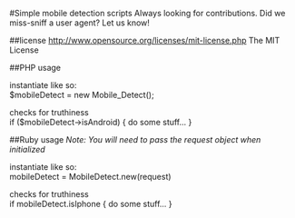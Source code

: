 #Simple mobile detection scripts
Always looking for contributions. Did we miss-sniff a user agent? Let us know!

##license
http://www.opensource.org/licenses/mit-license.php The MIT License

##PHP usage

instantiate like so:  
	$mobileDetect = new Mobile_Detect();

checks for truthiness  
	if ($mobileDetect->isAndroid) { do some stuff... }
	
##Ruby usage
_Note: You will need to pass the request object when initialized_
 
instantiate like so:  
	mobileDetect = MobileDetect.new(request)

checks for truthiness  
	if mobileDetect.isIphone { do some stuff... }